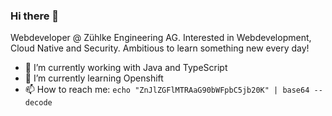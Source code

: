 ### Hi there 👋

Webdeveloper @ Zühlke Engineering AG. 
Interested in Webdevelopment, Cloud Native and Security.
Ambitious to learn something new every day!


- 🔭 I’m currently working with Java and TypeScript
- 🌱 I’m currently learning Openshift
- 📫 How to reach me: `echo "ZnJlZGFlMTRAaG90bWFpbC5jb20K" | base64 --decode`


